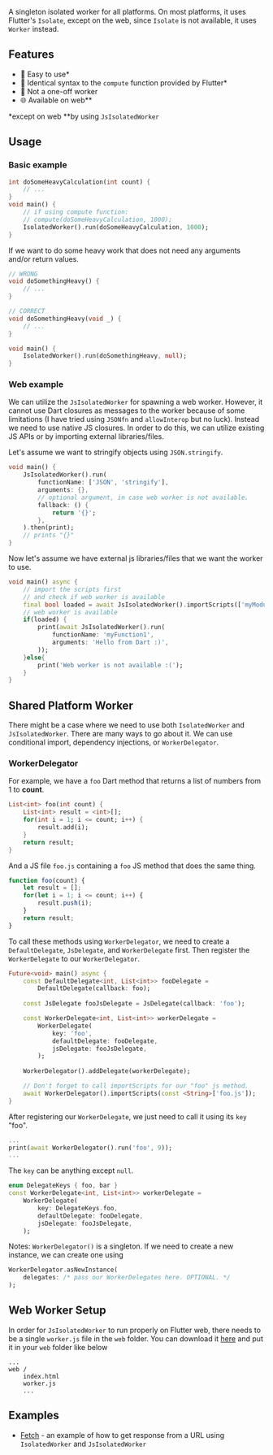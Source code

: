 A singleton isolated worker for all platforms. On most platforms, it uses Flutter's `Isolate`, except on the web, since `Isolate` is not available, it uses `Worker` instead.

## Features

*   💙  Easy to use*
*   👬  Identical syntax to the `compute` function provided by Flutter*
*   🚫  Not a one-off worker
*   🌐  Available on web**


*except on web
**by using `JsIsolatedWorker`

## Usage

### Basic example
```dart
int doSomeHeavyCalculation(int count) {
    // ...
}
void main() {
    // if using compute function:
    // compute(doSomeHeavyCalculation, 1000);
    IsolatedWorker().run(doSomeHeavyCalculation, 1000);
}
``` 
If we want to do some heavy work that does not need any arguments and/or return values.
```dart
// WRONG
void doSomethingHeavy() {
    // ...
}

// CORRECT
void doSomethingHeavy(void _) {
    // ...
}

void main() {
    IsolatedWorker().run(doSomethingHeavy, null);
}

```

### Web example
We can utilize the `JsIsolatedWorker` for spawning a web worker. However, it cannot use Dart closures as messages to the worker because of some limitations (I have tried using `JSONfn` and `allowInterop` but no luck).
Instead we need to use native JS closures. In order to do this, we can utilize existing JS APIs or by importing external libraries/files.

Let's assume we want to stringify objects using `JSON.stringify`.
```dart
void main() {
    JsIsolatedWorker().run(
        functionName: ['JSON', 'stringify'],
        arguments: {},
        // optional argument, in case web worker is not available.
        fallback: () {
            return '{}';
        },
    ).then(print);
    // prints "{}"
}
```
Now let's assume we have external js libraries/files that we want the worker to use.
```dart
void main() async {
    // import the scripts first
    // and check if web worker is available
    final bool loaded = await JsIsolatedWorker().importScripts(['myModule1.js']);
    // web worker is available
    if(loaded) {
        print(await JsIsolatedWorker().run(
            functionName: 'myFunction1',
            arguments: 'Hello from Dart :)',
        ));
    }else{
        print('Web worker is not available :(');
    }
}
```
## Shared Platform Worker
There might be a case where we need to use both `IsolatedWorker` and `JsIsolatedWorker`. There are many ways to go about it. We can use conditional import, dependency injections, or `WorkerDelegator`.
### WorkerDelegator
For example, we have a `foo` Dart method that returns a list of numbers from 1 to **count**.
```dart
List<int> foo(int count) {
    List<int> result = <int>[];
    for(int i = 1; i <= count; i++) {
        result.add(i);
    }
    return result;
}
```
And a JS file `foo.js` containing a `foo` JS method that does the same thing.
```js
function foo(count) {
    let result = [];
    for(let i = 1; i <= count; i++) {
        result.push(i);
    }
    return result;
}
```
To call these methods using `WorkerDelegator`, we need to create a `DefaultDelegate`, `JsDelegate`, and `WorkerDelegate` first. Then register the `WorkerDelegate` to our `WorkerDelegator`.
```dart
Future<void> main() async {
    const DefaultDelegate<int, List<int>> fooDelegate = 
        DefaultDelegate(callback: foo);
    
    const JsDelegate fooJsDelegate = JsDelegate(callback: 'foo');

    const WorkerDelegate<int, List<int>> workerDelegate = 
        WorkerDelegate(
            key: 'foo',
            defaultDelegate: fooDelegate,
            jsDelegate: fooJsDelegate,
        );
    
    WorkerDelegator().addDelegate(workerDelegate);

    // Don't forget to call importScripts for our "foo" js method.
    await WorkerDelegator().importScripts(const <String>['foo.js']);
}
```
After registering our `WorkerDelegate`, we just need to call it using its `key` "foo".
```dart
...
print(await WorkerDelegator().run('foo', 9));
...
```
The `key` can be anything except `null`.
```dart
enum DelegateKeys { foo, bar }
const WorkerDelegate<int, List<int>> workerDelegate = 
    WorkerDelegate(
        key: DelegateKeys.foo,
        defaultDelegate: fooDelegate,
        jsDelegate: fooJsDelegate,
    );
```
Notes: `WorkerDelegator()` is a singleton. If we need to create a new instance, we can create one using 
```dart
WorkerDelegator.asNewInstance(
    delegates: /* pass our WorkerDelegates here. OPTIONAL. */
);
```
## Web Worker Setup
In order for `JsIsolatedWorker` to run properly on Flutter web, there needs to be a single `worker.js` file in the `web` folder. You can download it [here](https://github.com/iandis/isolated_worker/blob/master/web/worker.js) and put it in your `web` folder like below
```
...
web /
    index.html
    worker.js
    ...
```

## Examples
*   [Fetch](https://github.com/iandis/flutter_isolated_worker_fetch_example) - an example of how to get response from a URL using `IsolatedWorker` and `JsIsolatedWorker`